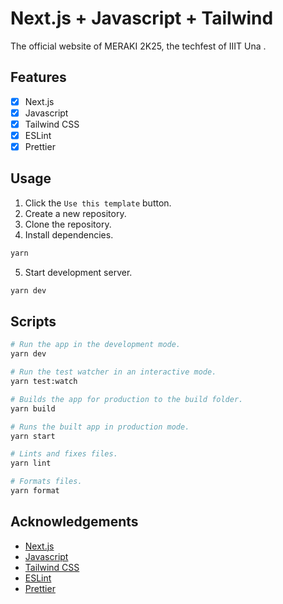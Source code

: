 # Next.js + Javascript + Tailwind

The official website of MERAKI 2K25, the techfest of IIIT Una .

## Features

-   [x] Next.js
-   [x] Javascript
-   [x] Tailwind CSS
-   [x] ESLint
-   [x] Prettier

## Usage

1.  Click the `Use this template` button.
2.  Create a new repository.
3.  Clone the repository.
4.  Install dependencies.

```sh
yarn
```

5.  Start development server.

```sh
yarn dev
```

## Scripts

```sh
# Run the app in the development mode.
yarn dev

# Run the test watcher in an interactive mode.
yarn test:watch

# Builds the app for production to the build folder.
yarn build

# Runs the built app in production mode.
yarn start

# Lints and fixes files.
yarn lint

# Formats files.
yarn format

```

## Acknowledgements

-   [Next.js](https://nextjs.org)
-   [Javascript](https://www.javascript.com/)
-   [Tailwind CSS](https://tailwindcss.com/)
-   [ESLint](https://eslint.org)
-   [Prettier](https://prettier.io)